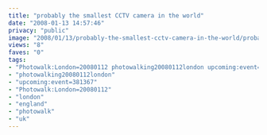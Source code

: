 ```yaml
---
title: "probably the smallest CCTV camera in the world"
date: "2008-01-13 14:57:46"
privacy: "public"
image: "2008/01/13/probably-the-smallest-cctv-camera-in-the-world/probably-the-smallest-cctv-camera-in-the-world.jpg"
views: "8"
faves: "0"
tags:
- "Photowalk:London=20080112 photowalking20080112london upcoming:event=381367 london england uk Photowalk:London=20080112"
- "photowalking20080112london"
- "upcoming:event=381367"
- "Photowalk:London=20080112"
- "london"
- "england"
- "photowalk"
- "uk"
---
```


